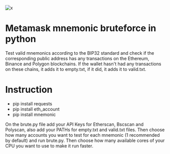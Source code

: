 ![x](https://user-images.githubusercontent.com/68604388/233801368-78e070b1-6693-4c8d-aba6-e80c146c3436.PNG)
# Metamask mnemonic bruteforce in python
Test valid mnemonics according to the BIP32 standard and check if the corresponding public address has any transactions on the Ethereum, Binance and Polygon blockchains. If the wallet hasn't had any transactions on these chains, it adds it to empty.txt, if it did, it adds it to valid.txt.

# Instruction
- pip install requests
- pip install eth_account
- pip install mnemonic

On the brute.py file add your API Keys for Etherscan, Bscscan and Polyscan, also add your PATHs for empty.txt and valid.txt files. Then choose how many accounts you want to test for each mnemonic (1 recommended by default) and run brute.py. Then choose how many available cores of your CPU you want to use to make it run faster.
